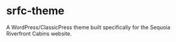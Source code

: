 # srfc-theme
A WordPress/ClassicPress theme built specifically for the Sequoia Riverfront Cabins website.
